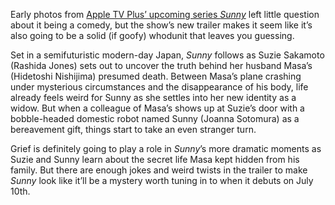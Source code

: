 Early photos from [Apple TV Plus’ upcoming series *Sunny*](/24133912/apple-24-sunny-rashida-jones) left little question about it being a comedy, but the show’s new trailer makes it seem like it’s also going to be a solid (if goofy) whodunit that leaves you guessing.

Set in a semifuturistic modern-day Japan, *Sunny* follows as Suzie Sakamoto (Rashida Jones) sets out to uncover the truth behind her husband Masa’s (Hidetoshi Nishijima) presumed death. Between Masa’s plane crashing under mysterious circumstances and the disappearance of his body, life already feels weird for Sunny as she settles into her new identity as a widow. But when a colleague of Masa’s shows up at Suzie’s door with a bobble-headed domestic robot named Sunny (Joanna Sotomura) as a bereavement gift, things start to take an even stranger turn.

Grief is definitely going to play a role in *Sunny*’s more dramatic moments as Suzie and Sunny learn about the secret life Masa kept hidden from his family. But there are enough jokes and weird twists in the trailer to make *Sunny* look like it’ll be a mystery worth tuning in to when it debuts on July 10th.
